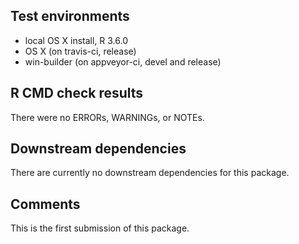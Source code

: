 ## Test environments
* local OS X install, R 3.6.0
* OS X (on travis-ci, release)
* win-builder (on appveyor-ci, devel and release)

## R CMD check results
There were no ERRORs, WARNINGs, or NOTEs. 

## Downstream dependencies
There are currently no downstream dependencies for this package.

## Comments
This is the first submission of this package.